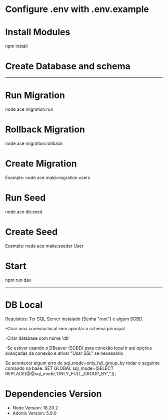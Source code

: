 # Configure .env with .env.example

# Install Modules
npm install

# Create Database and schema
---------------------------------------------------------------------------------------------------------------------

# Run Migration
node ace migration:run

# Rollback Migration
node ace migration:rollback

# Create Migration
Example: node ace make:migration users

# Run Seed
node ace db:seed

# Create Seed
Example: node ace make:seeder User

# Start
npm run dev

---

# DB Local
Requisitos:
Ter SQL Server instalado (Senha "root") e algum SGBD.

-Criar uma conexão local sem apontar o schema principal

-Criar database com nome 'db'

-Se estiver usando o DBeaver (SGBD) para conexão local ir até opções avançadas da conexão e ativar "Usar SSL" se necessário

Se acontecer algum erro de sql_mode=only_full_group_by rodar o seguinte comando na base:
SET GLOBAL sql_mode=(SELECT REPLACE(@@sql_mode,'ONLY_FULL_GROUP_BY',''));

# Dependencies Version
- Node Version: 18.20.2
- Adonis Version: 5.9.0